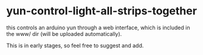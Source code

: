 yun-control-light-all-strips-together
=====================================
this controls an arduino yun through a web interface, which is included in the www/ dir (will be uploaded automatically).

This is in early stages, so feel free to suggest and add.
